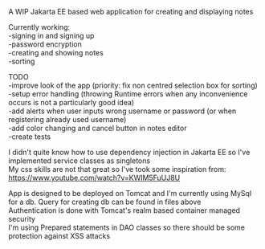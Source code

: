 <a> A WIP Jakarta EE based web application for creating and displaying notes </a>

Currently working: \
-signing in and signing up \
-password encryption \
-creating and showing notes \
-sorting 

TODO \
-improve look of the app (priority: fix non centred selection box for sorting) \
-setup error handling (throwing Runtime errors when any inconvenience occurs is not a particularly good idea) \
-add alerts when user inputs wrong username or password (or when registering already used username) \
-add color changing and cancel button in notes editor \
-create tests

I didn't quite know how to use dependency injection in Jakarta EE so I've implemented service classes as singletons \
My css skills are not that great so I've took some inspiration from: https://www.youtube.com/watch?v=KWIM5FuUJ8U

App is designed to be deployed on Tomcat and I'm currently using MySql for a db. Query for creating db can be found in files above \
Authentication is done with Tomcat's realm based container managed security \
I'm using Prepared statements in DAO classes so there should be some protection against XSS attacks

<br />
